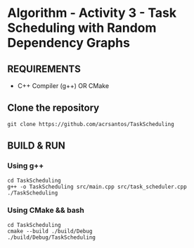 # Algorithm - Activity 3 - Task Scheduling with Random Dependency Graphs
## REQUIREMENTS
- C++ Compiler (g++) OR CMake

## Clone the repository
```
git clone https://github.com/acrsantos/TaskScheduling
```
## BUILD & RUN
### Using g++
```
cd TaskScheduling
g++ -o TaskScheduling src/main.cpp src/task_scheduler.cpp
./TaskScheduling
```
### Using CMake && bash
```
cd TaskScheduling
cmake --build ./build/Debug
./build/Debug/TaskScheduling
```
